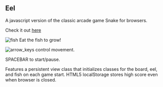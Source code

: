 ## Eel
A javascript version of the classic arcade game Snake for browsers.

Check it out [here](http://imccarter.github.io/Eel)

![fish](https://raw.githubusercontent.com/imccarter/Eel/master/images/fish.png "Fish") Eat the fish to grow!

![arrow_keys](https://raw.githubusercontent.com/imccarter/Eel/master/images/smallarrows.png "Arrow Keys") control movement.

SPACEBAR to start/pause.

Features a persistent view class that initializes classes for the board, eel, and fish
on each game start. HTML5 localStorage stores high score even when browser is closed.
